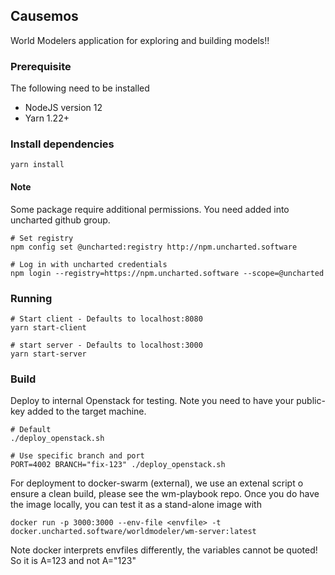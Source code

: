 ## Causemos
World Modelers application for exploring and building models!!

### Prerequisite
The following need to be installed
- NodeJS version 12
- Yarn 1.22+


### Install dependencies
```
yarn install
```

#### Note
Some package require additional permissions. You need added into uncharted github group.

```
# Set registry
npm config set @uncharted:registry http://npm.uncharted.software

# Log in with uncharted credentials
npm login --registry=https://npm.uncharted.software --scope=@uncharted
```


### Running 
```
# Start client - Defaults to localhost:8080
yarn start-client

# start server - Defaults to localhost:3000
yarn start-server
```


### Build
Deploy to internal Openstack for testing. Note you need to have your public-key added to the target machine.

```
# Default
./deploy_openstack.sh

# Use specific branch and port
PORT=4002 BRANCH="fix-123" ./deploy_openstack.sh
```

For deployment to docker-swarm (external), we use an extenal script o ensure a clean build, please see the wm-playbook repo. 
Once you do have the image locally, you can test it as a stand-alone image with

```
docker run -p 3000:3000 --env-file <envfile> -t docker.uncharted.software/worldmodeler/wm-server:latest
```

Note docker interprets envfiles differently, the variables cannot be quoted! So it is A=123 and not A="123"
